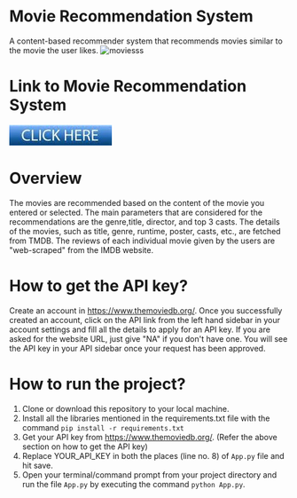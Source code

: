 # Movie Recommendation System
A content-based recommender system that recommends movies similar to the movie the user likes.
![moviesss](https://user-images.githubusercontent.com/118895788/212539268-62cd9cde-8a2a-4efb-8c73-4048144cb489.png)

# Link to Movie Recommendation System

[![Button Text](buttonclickhere.jpg)](https://ankitasawant12-movie-recommender-system-app-4m6r2x.streamlit.app/)




# Overview
The movies are recommended based on the content of the movie you entered or selected. The main parameters that are considered for the recommendations are the genre,title, director, and top 3 casts. The details of the movies, such as title, genre, runtime, poster, casts, etc., are fetched from TMDB. The reviews of each individual movie given by the users are "web-scraped" from the IMDB website.



# How to get the API key?
Create an account in https://www.themoviedb.org/. Once you successfully created an account, click on the API link from the left hand sidebar in your account settings and fill all the details to apply for an API key. If you are asked for the website URL, just give "NA" if you don't have one. You will see the API key in your API sidebar once your request has been approved.

# How to run the project?
1. Clone or download this repository to your local machine.
2. Install all the libraries mentioned in the requirements.txt file with the command `pip install -r requirements.txt`
3. Get your API key from https://www.themoviedb.org/. (Refer the above section on how to get the API key)
4. Replace YOUR_API_KEY in both the places (line no. 8) of `App.py` file and hit save.
5. Open your terminal/command prompt from your project directory and run the file `App.py` by executing the command `python App.py`.

